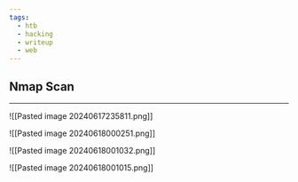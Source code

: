 ```yaml
---
tags:
  - htb
  - hacking
  - writeup
  - web
---
```

## Nmap Scan
---
![[Pasted image 20240617235811.png]]

![[Pasted image 20240618000251.png]]

![[Pasted image 20240618001032.png]]

![[Pasted image 20240618001015.png]]